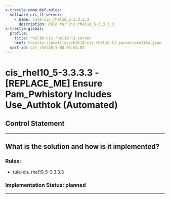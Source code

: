 ```yaml
---
x-trestle-comp-def-rules:
  software-cis_l1_server:
    - name: rule-cis_rhel10_5-3.3.3.3
      description: Rule for cis_rhel10_5-3.3.3.3
x-trestle-global:
  profile:
    title: rhel10-cis_rhel10-l1_server
    href: trestle://profiles/rhel10-cis_rhel10-l1_server/profile.json
  sort-id: cis_rhel10_5-03.03.03.03
---
```


# cis_rhel10_5-3.3.3.3 - \[REPLACE_ME\] Ensure Pam_Pwhistory Includes Use_Authtok (Automated)

## Control Statement

______________________________________________________________________

## What is the solution and how is it implemented?

<!-- For implementation status enter one of: implemented, partial, planned, alternative, not-applicable -->

<!-- Note that the list of rules under ### Rules: is read-only and changes will not be captured after assembly to JSON -->

<!-- Add control implementation description here for control: cis_rhel10_5-3.3.3.3 -->

### Rules:

  - rule-cis_rhel10_5-3.3.3.3

### Implementation Status: planned

______________________________________________________________________
